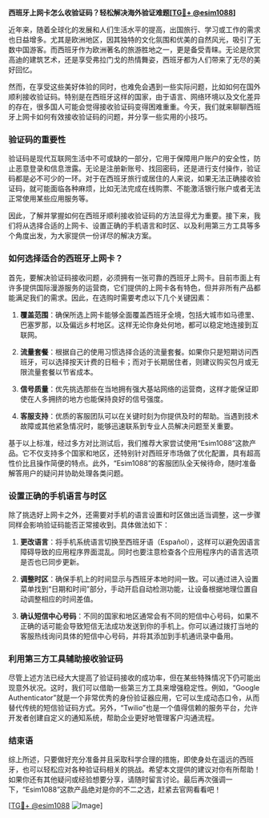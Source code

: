 **西班牙上网卡怎么收验证码？轻松解决海外验证难题[[TG💪+ @esim1088](https://t.me/s/esim1088)]**

近年来，随着全球化的发展和人们生活水平的提高，出国旅行、学习或工作的需求也日益增多。尤其是欧洲地区，因其独特的文化氛围和优美的自然风光，吸引了无数中国游客。而西班牙作为欧洲著名的旅游胜地之一，更是备受青睐。无论是欣赏高迪的建筑艺术，还是享受弗拉门戈的热情舞姿，西班牙都为人们带来了无尽的美好回忆。

然而，在享受这些美好体验的同时，也难免会遇到一些实际问题，比如如何在国外顺利接收验证码。特别是在西班牙这样的国家，由于语言、网络环境以及文化差异的存在，很多国人可能会觉得接收验证码变得困难重重。今天，我们就来聊聊西班牙上网卡如何有效接收验证码的问题，并分享一些实用的小技巧。

### 验证码的重要性

验证码是现代互联网生活中不可或缺的一部分，它用于保障用户账户的安全性，防止恶意登录和信息泄露。无论是注册新账号、找回密码，还是进行支付操作，验证码都是必不可少的一环。对于在西班牙旅行或居住的人来说，如果无法正确接收验证码，就可能面临各种麻烦，比如无法完成在线购票、不能激活银行账户或者无法正常使用某些应用服务等。

因此，了解并掌握如何在西班牙顺利接收验证码的方法显得尤为重要。接下来，我们将从选择合适的上网卡、设置正确的手机语言和时区、以及利用第三方工具等多个角度出发，为大家提供一份详尽的解决方案。

### 如何选择适合的西班牙上网卡？

首先，要解决验证码接收问题，必须拥有一张可靠的西班牙上网卡。目前市面上有许多提供国际漫游服务的运营商，它们提供的上网卡各有特色，但并非所有产品都能满足我们的需求。因此，在选购时需要考虑以下几个关键因素：

1. **覆盖范围**：确保所选上网卡能够全面覆盖西班牙全境，包括大城市如马德里、巴塞罗那，以及偏远乡村地区。这样无论你身处何地，都可以稳定地连接到互联网。
   
2. **流量套餐**：根据自己的使用习惯选择合适的流量套餐。如果你只是短期访问西班牙，可以选择按天计费的日租卡；而对于长期居住者，则建议购买包月或无限流量套餐以节省成本。

3. **信号质量**：优先挑选那些在当地拥有强大基站网络的运营商，这样才能保证即使在人多拥挤的地方也能保持良好的信号强度。

4. **客服支持**：优质的客服团队可以在关键时刻为你提供及时的帮助。当遇到技术故障或其他紧急情况时，能够迅速联系到专业人员解决问题至关重要。

基于以上标准，经过多方对比测试后，我们推荐大家尝试使用“Esim1088”这款产品。它不仅支持多个国家和地区，还特别针对西班牙市场做了优化配置，具有超高性价比且操作简便的特点。此外，“Esim1088”的客服团队全天候待命，随时准备解答用户的疑问并协助处理各类问题。

### 设置正确的手机语言与时区

除了挑选好上网卡之外，还需要对手机的语言设置和时区做出适当调整，这一步骤同样会影响验证码能否正常接收到。具体做法如下：

1. **更改语言**：将手机系统语言切换至西班牙语（Español），这样可以避免因语言障碍导致的应用程序界面混乱。同时也要注意检查各个应用程序内的语言选项是否也已同步更新。

2. **调整时区**：确保手机上的时间显示与西班牙本地时间一致。可以通过进入设置菜单找到“日期和时间”部分，手动开启自动检测功能，让设备根据地理位置自动调整相应的时间差值。

3. **确认短信中心号码**：不同的国家和地区通常会有不同的短信中心号码，如果不正确的话可能会导致短信无法成功发送到你的手机上。你可以通过拨打当地的客服热线询问具体的短信中心号码，并将其添加到手机通讯录中备用。

### 利用第三方工具辅助接收验证码

尽管上述方法已经大大提高了验证码接收的成功率，但在某些特殊情况下仍可能出现意外状况。这时，我们可以借助一些第三方工具来增强稳定性。例如，“Google Authenticator”就是一个非常优秀的身份验证器应用，它可以生成动态口令，从而替代传统的短信验证码方式。另外，“Twilio”也是一个值得信赖的服务平台，允许开发者创建自定义的通知系统，帮助企业更好地管理客户沟通流程。

### 结束语

综上所述，只要做好充分准备并且采取科学合理的措施，即使身处在遥远的西班牙，也可以轻松应对各种验证码相关的挑战。希望本文提供的建议对你有所帮助！如果你还有其他疑问或经验想要分享，请随时留言讨论。最后再次强调一下，“Esim1088”这款产品绝对是你的不二之选，赶紧去官网看看吧！

[[TG💪+ @esim1088](https://t.me/s/esim1088) ![Image](https://i.postimg.cc/4NQfJmqS/Snipaste-2025-05-13-00-14-12.png)]